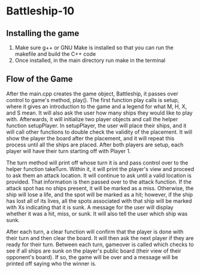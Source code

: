 # Battleship-10
<h2> Installing the game </h2>
<ol>
  <li> Make sure g++ or GNU Make is installed so that you can run the makefile and build the C++ code</li>
  <li> Once installed, in the main directory run make in the terminal </li>
</ol>
<h2> Flow of the Game </h2>
  
  <p>After the main.cpp creates the game object, Battleship, it passes over control to game's method, play(). The first function play calls is setup, where it gives an introduction to the game and a legend for what M, H, X, and S mean. It will also ask the user how many ships they would like to play with. Afterwards, it will initialize two player objects and call the helper function setupPlayer. In setupPlayer, the user will place their ships, and it will call other functions to double check the validity of the placement. It will show the player the board after the placement, and it will repeat this process until all the ships are placed. After both players are setup, each player will have their turn starting off with Player 1.</p>
  
  <p>The turn method will print off whose turn it is and pass control over to the helper function takeTurn. Within it, it will print the player's view and proceed to ask them an attack location. It will continue to ask until a valid location is provided. That information is then passed over to the attack function. If the attack spot has no ships present, it will be marked as a miss. Otherwise, the ship will lose a life, and the spot will be marked as a hit; however, if the ship has lost all of its lives, all the spots associated with that ship will be marked with Xs indicating that it is sunk. A message for the user will display whether it was a hit, miss, or sunk. It will also tell the user which ship was sunk. </p>
    
  <p>After each turn, a clear function will confirm that the player is done with their turn and then clear the board. It will then ask the next player if they are ready for their turn. Between each turn, gameover is called which checks to see if all ships are sunk on the player's public board (their view of their opponent's board). If so, the game will be over and a message will be printed off saying who the winner is. </p>

